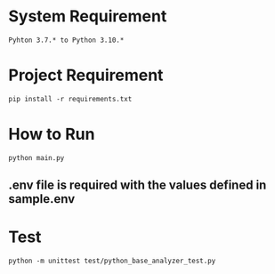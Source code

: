 # System Requirement
``
Pyhton 3.7.* to Python 3.10.*
``
# Project Requirement 
``
pip install -r requirements.txt
``

# How to Run
``
python main.py
``

## .env file is required with the values defined in sample.env

# Test
``
python -m unittest test/python_base_analyzer_test.py
``
